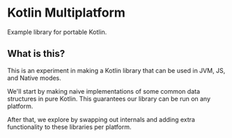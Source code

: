 # Kotlin Multiplatform
Example library for portable Kotlin.

## What is this?
This is an experiment in making a Kotlin library that can be used in JVM, JS, and Native modes.

We'll start by making naive implementations of some common data structures in pure Kotlin. This guarantees our library can be run on any platform.

After that, we explore by swapping out internals and adding extra functionality to these libraries per platform.